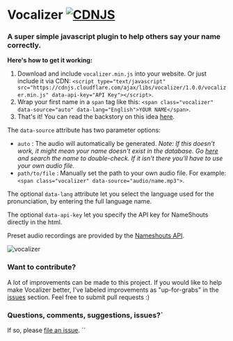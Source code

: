 # Vocalizer [![CDNJS](https://img.shields.io/cdnjs/v/vocalizer.svg)](https://cdnjs.com/libraries/vocalizer)
### A super simple javascript plugin to help others say your name correctly.

**Here's how to get it working:**

1. Download and include `vocalizer.min.js` into your website. Or just include it via CDN:
`<script type="text/javascript" src="https://cdnjs.cloudflare.com/ajax/libs/vocalizer/1.0.0/vocalizer.min.js" data-api-key="API Key"></script>`.
2. Wrap your first name in a `span` tag like this: `<span class="vocalizer" data-source="auto" data-lang="English">YOUR NAME</span>`.
3. That's it! You can read the backstory on this idea [here](http://atifaz.am/blog/vocalizer-help-others-pronounce-your-name-correctly.html).

The `data-source` attribute has two parameter options:
- `auto` : The audio will automatically be generated. *Note: If this doesn't work, it might mean your name doesn't exist in the database. Go [here](https://www.nameshouts.com/) and search the name to double-check. If it isn't there you'll have to use your own audio file.*
- `path/to/file` : Manually set the path to your own audio file. For example: `<span class="vocalizer" data-source="audio/name.mp3">`.

The optional `data-lang` attribute let you select the language used for the pronunciation, by entering the full language name.

The optional `data-api-key` let you specify the API key for NameShouts directly in the html.

Preset audio recordings are provided by the [Nameshouts API](https://www.nameshouts.com/).

![vocalizer](http://atifaz.am/images/posts/vocalizer-help-others-pronounce-your-name-correctly/vocalizer.jpg)

### Want to contribute?
A lot of improvements can be made to this project. If you would like to help make Vocalizer better, I've labeled improvements as "up-for-grabs" in the [issues](https://github.com/atifazam/vocalizer/issues) section. Feel free to submit pull requests :)

### Questions, comments, suggestions, issues?`
If so, please [file an issue](https://github.com/atifazam/vocalizer/issues).
``